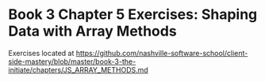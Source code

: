 # Book 3 Chapter 5 Exercises: Shaping Data with Array Methods
Exercises located at https://github.com/nashville-software-school/client-side-mastery/blob/master/book-3-the-initiate/chapters/JS_ARRAY_METHODS.md
